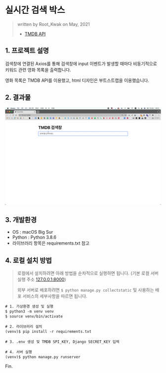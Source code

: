 # 실시간 검색 박스

> written by Root_Kwak on May, 2021
>
> * [TMDB API](https://developers.themoviedb.org/3)



## 1. 프로젝트 설명

검색창에 연결된 Axios를 통해 검색창에 input 이벤트가 발생할 때마다 비동기적으로 키워드 관련 영화 목록을 출력합니다.

영화 목록은 TMDB API를 이용했고, html 디자인은 부트스트랩을 이용했습니다.



## 2. 결과물

![tmdb-search-box](README.assets/tmdb-search-box.gif)



## 3. 개발환경

- OS : macOS Big Sur
- Python : Python 3.8.6
- 라이브러리 항목은 requirements.txt 참고



## 4. 로컬 설치 방법

> 로컬에서 설치하려면 아래 방법을 순차적으로 실행하면 됩니다. (기본 로컬 서버 실행 주소 [127.0.0.1:8000](http://127.0.0.1:8000/))
>
> 외부 서버로 배포하려면 `$ python manage.py collectstatic` 및 사용하는 배포 서비스의 세부사항을 따르면 됩니다.

```
# 1. 가상환경 생성 및 실행
$ python3 -m venv venv
$ source venv/bin/activate

# 2. 라이브러리 설치
(venv)$ pip install -r requirements.txt

# 3. .env 생성 및 TMDB SPI_KEY, Django SECRET_KEY 입력

# 4. 서버 실행
(venv)$ python manage.py runserver
```


Fin.